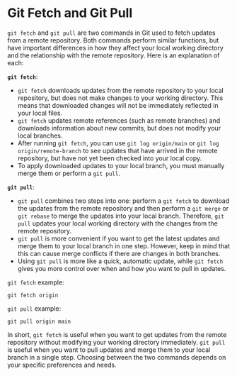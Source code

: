 # Git Fetch and Git Pull

`git fetch` and `git pull` are two commands in Git used to fetch updates from a remote repository. Both commands perform similar functions, but have important differences in how they affect your local working directory and the relationship with the remote repository. Here is an explanation of each:

**`git fetch`**:

- `git fetch` downloads updates from the remote repository to your local repository, but does not make changes to your working directory. This means that downloaded changes will not be immediately reflected in your local files.
- `git fetch` updates remote references (such as remote branches) and downloads information about new commits, but does not modify your local branches.
- After running `git fetch`, you can use `git log origin/main` or `git log origin/remote-branch` to see updates that have arrived in the remote repository, but have not yet been checked into your local copy.
- To apply downloaded updates to your local branch, you must manually merge them or perform a `git pull`.

**`git pull`**:

- `git pull` combines two steps into one: perform a `git fetch` to download the updates from the remote repository and then perform a `git merge` or `git rebase` to merge the updates into your local branch. Therefore, `git pull` updates your local working directory with the changes from the remote repository.
- `git pull` is more convenient if you want to get the latest updates and merge them to your local branch in one step. However, keep in mind that this can cause merge conflicts if there are changes in both branches.
- Using `git pull` is more like a quick, automatic update, while `git fetch` gives you more control over when and how you want to pull in updates.

`git fetch` example:

```shell
git fetch origin
```

`git pull` example:

```shell
git pull origin main
```

In short, `git fetch` is useful when you want to get updates from the remote repository without modifying your working directory immediately. `git pull` is useful when you want to pull updates and merge them to your local branch in a single step. Choosing between the two commands depends on your specific preferences and needs.